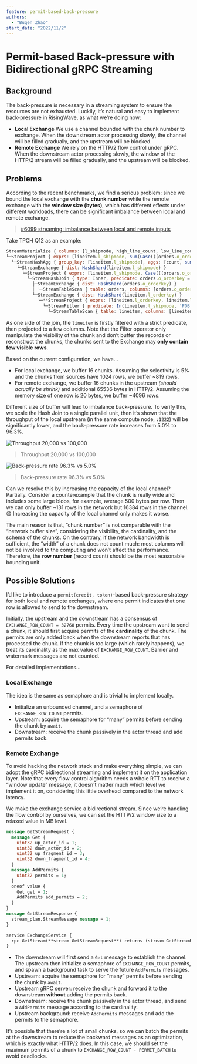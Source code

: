 ```yaml
---
feature: permit-based-back-pressure
authors:
  - "Bugen Zhao"
start_date: "2022/11/2"
---
```


# Permit-based Back-pressure with Bidirectional gRPC Streaming

## Background

The back-pressure is necessary in a streaming system to ensure the resources are not exhausted. Luckily, it’s natural and easy to implement back-pressure in RisingWave, as what we’re doing now:

- **Local Exchange**
We use a channel bounded with the chunk number to exchange. When the downstream actor processing slowly, the channel will be filled gradually, and the upstream will be blocked.
- **Remote Exchange**
We rely on the HTTP/2 flow control under gRPC. When the downstream actor processing slowly, the window of the HTTP/2 stream will be filled gradually, and the upstream will be blocked.

## Problems

According to the recent benchmarks, we find a serious problem: since we bound the local exchange with the **chunk number** while the remote exchange with the **window size (bytes)**, which has different effects under different workloads, there can be significant imbalance between local and remote exchange.

> [#6099 streaming: imbalance between local and remote inputs](https://github.com/risingwavelabs/risingwave/issues/6099)

Take TPCH Q12 as an example:

```jsx
StreamMaterialize { columns: [l_shipmode, high_line_count, low_line_count], pk_columns: [l_shipmode] }
└─StreamProject { exprs: [lineitem.l_shipmode, sum(Case(((orders.o_orderpriority = '1-URGENT':Varchar) OR (orders.o_orderpriority = '2-HIGH':Varchar)), 1:Int32, 0:Int32)), sum(Case(((orders.o_orderpriority <> '1-URGENT':Varchar) AND (orders.o_orderpriority <> '2-HIGH':Varchar)), 1:Int32, 0:Int32))] }
  └─StreamHashAgg { group_key: [lineitem.l_shipmode], aggs: [count, sum(Case(((orders.o_orderpriority = '1-URGENT':Varchar) OR (orders.o_orderpriority = '2-HIGH':Varchar)), 1:Int32, 0:Int32)), sum(Case(((orders.o_orderpriority <> '1-URGENT':Varchar) AND (orders.o_orderpriority <> '2-HIGH':Varchar)), 1:Int32, 0:Int32))] }
    └─StreamExchange { dist: HashShard(lineitem.l_shipmode) }
      └─StreamProject { exprs: [lineitem.l_shipmode, Case(((orders.o_orderpriority = '1-URGENT':Varchar) OR (orders.o_orderpriority = '2-HIGH':Varchar)), 1:Int32, 0:Int32), Case(((orders.o_orderpriority <> '1-URGENT':Varchar) AND (orders.o_orderpriority <> '2-HIGH':Varchar)), 1:Int32, 0:Int32), orders.o_orderkey, lineitem.l_orderkey, lineitem.l_linenumber] }
        └─StreamHashJoin { type: Inner, predicate: orders.o_orderkey = lineitem.l_orderkey, output: [orders.o_orderpriority, lineitem.l_shipmode, orders.o_orderkey, lineitem.l_orderkey, lineitem.l_linenumber] }
          ├─StreamExchange { dist: HashShard(orders.o_orderkey) }
          | └─StreamTableScan { table: orders, columns: [orders.o_orderkey, orders.o_orderpriority], pk: [orders.o_orderkey], dist: UpstreamHashShard(orders.o_orderkey) }
          └─StreamExchange { dist: HashShard(lineitem.l_orderkey) }
            └─**StreamProject { exprs: [lineitem.l_orderkey, lineitem.l_shipmode, lineitem.l_linenumber] }
              └─StreamFilter { predicate: In(lineitem.l_shipmode, 'FOB':Varchar, 'SHIP':Varchar) AND (lineitem.l_commitdate < lineitem.l_receiptdate) AND (lineitem.l_shipdate < lineitem.l_commitdate) AND (lineitem.l_receiptdate >= '1994-01-01':Varchar::Date) AND (lineitem.l_receiptdate < ('1994-01-01':Varchar::Date + '1 year 00:00:00':Interval)) }
                └─StreamTableScan { table: lineitem, columns: [lineitem.l_orderkey, lineitem.l_shipmode, lineitem.l_linenumber, lineitem.l_shipdate, lineitem.l_commitdate, lineitem.l_receiptdate], pk: [lineitem.l_orderkey, lineitem.l_linenumber], dist: UpstreamHashShard(lineitem.l_orderkey, lineitem.l_linenumber) }**
```

As one side of the join, the `lineitem` is firstly filtered with a strict predicate, then projected to a few columns. Note that the Filter operator only manipulate the visibility of the chunk and don’t buffer the records or reconstruct the chunks, the chunks sent to the Exchange may **only contain few visible rows**.

Based on the current configuration, we have…

- For local exchange, we buffer 16 chunks. Assuming the selectivity is 5% and the chunks from sources have 1024 rows, we buffer ~819 rows.
- For remote exchange, we buffer 16 chunks in the upstream *(should actually be shrink)* and additional 65536 bytes in HTTP/2. Assuming the memory size of one row is 20 bytes, we buffer ~4096 rows.

Different size of buffer will lead to imbalance back-pressure. To verify this, we scale the Hash Join to a single parallel unit, then it’s shown that the throughput of the local upstream (in the same compute node, `:1222`) will be significantly lower, and the back-pressure rate increases from 5.0% to 96.3%.

![Throughput 20,000 vs 100,000](https://user-images.githubusercontent.com/25862682/200235752-538b8489-2eae-4328-8f24-0c3d91a63d1a.png)
> Throughput 20,000 vs 100,000

![Back-pressure rate 96.3% vs 5.0%](https://user-images.githubusercontent.com/25862682/200235733-e9f16801-dbf9-4f16-ae47-4aab354c64bc.png)
> Back-pressure rate 96.3% vs 5.0%

Can we resolve this by increasing the capacity of the local channel? Partially. Consider a counterexample that the chunk is really wide and includes some large blobs, for example, average 500 bytes per row. Then we can only buffer ~131 rows in the network but 16384 rows in the channel. 😄 Increasing the capacity of the local channel only makes it worse.

The main reason is that, “chunk number” is not comparable with the “network buffer size”, considering the visibility, the cardinality, and the schema of the chunks. On the contrary, if the network bandwidth is sufficient, the “width” of a chunk does not count much: most columns will not be involved to the computing and won’t affect the performance. Therefore, the **row number** (record count) should be the most reasonable bounding unit.

## Possible Solutions

I’d like to introduce a `permit(credit, token)`-based back-pressure strategy for both local and remote exchanges, where one permit indicates that one row is allowed to send to the downstream.

Initially, the upstream and the downstream has a consensus of `EXCHANGE_ROW_COUNT = 32768` permits. Every time the upstream want to send a chunk, it should first acquire permits of the **cardinality** of the chunk. The permits are only added back when the downstream reports that has processed the chunk. If the chunk is too large (which rarely happens), we treat its cardinality as the max value of `EXCHANGE_ROW_COUNT`. Barrier and watermark messages are not counted.

For detailed implementations…

### Local Exchange

The idea is the same as semaphore and is trivial to implement locally.

- Initialize an unbounded channel, and a semaphore of `EXCHANGE_ROW_COUNT` permits.
- Upstream: acquire the semaphore for “many” permits before sending the chunk by `await`.
- Downstream: receive the chunk passively in the actor thread and add permits back.

### Remote Exchange

To avoid hacking the network stack and make everything simple, we can adopt the gRPC bidirectional streaming and implement it on the application layer. Note that every flow control algorithm needs a whole RTT to receive a “window update” message, it doesn't matter much which level we implement it on, considering this little overhead compared to the network latency.

We make the exchange service a bidirectional stream. Since we’re handling the flow control by ourselves, we can set the HTTP/2 window size to a relaxed value in MB level.

```protobuf
message GetStreamRequest {
  message Get {
    uint32 up_actor_id = 1;
    uint32 down_actor_id = 2;
    uint32 up_fragment_id = 3;
    uint32 down_fragment_id = 4;
  }
  message AddPermits {
    uint32 permits = 1;
  }
  oneof value {
    Get get = 1;
    AddPermits add_permits = 2;
  }
}
message GetStreamResponse {
  stream_plan.StreamMessage message = 1;
}

service ExchangeService {
  rpc GetStream(**stream GetStreamRequest**) returns (stream GetStreamResponse);
}
```

- The downstream will first send a `Get` message to establish the channel. The upstream then initialize a semaphore of `EXCHANGE_ROW_COUNT` permits, and spawn a background task to serve the future `AddPermits` messages.
- Upstream: acquire the semaphore for “many” permits before sending the chunk by `await`.
- Upstream gRPC server: receive the chunk and forward it to the downstream **without** adding the permits back.
- Downstream: receive the chunk passively in the actor thread, and send a `AddPermits` message according to the cardinality.
- Upstream background: receive `AddPermits` messages and add the permits to the semaphore.

It’s possible that there’re a lot of small chunks, so we can batch the permits at the downstream to reduce the backward messages as an optimization, which is exactly what HTTP/2 does. In this case, we should set the maximum permits of a chunk to `EXCHANGE_ROW_COUNT - PERMIT_BATCH` to avoid deadlocks.

